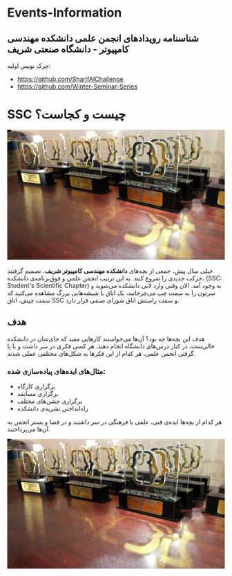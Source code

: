 # Events-Information
## شناسنامه رویدادهای انجمن علمی دانشکده مهندسی کامپیوتر - دانشگاه صنعتی شریف

چرک نویس اولیه:
- https://github.com/SharifAIChallenge
- https://github.com/Winter-Seminar-Series

<p align="center">
  <h1>SSC چیست و کجاست؟</h1>
</p>

<p align="center">
  <img src="Picture1.jpg" />
</p>


خیلی سال پیش، جمعی از بچه‌های **دانشکده مهندسی کامپیوتر شریف**، تصمیم گرفتند حرکت جدیدی را شروع کنند. به این ترتیب انجمن علمی و فوق‌برنامه‌ی دانشکده، (SSC: Student's Scientific Chapter) به وجود آمد. الان وقتی وارد لابی دانشکده می‌شوید و سرتون را به سمت چپ می‌چرخانید، یک اتاق با شیشه‌هایی بزرگ مشاهده می‌کنید که سمت چپش، اتاق SSC و سمت راستش اتاق شورای صنفی قرار دارد.

## هدف

هدف این بچه‌ها چه بود؟ آن‌ها می‌خواستند کارهایی مفید که جای‌شان در دانشکده خالی‌ست، در کنار درس‌های دانشگاه انجام دهند. هر کسی فکری در سر داشت و با پا گرفتن انجمن علمی، هر کدام از این فکرها به شکل‌های مختلفی عملی شدند.

### مثال‌های ایده‌های پیاده‌سازی شده:

- برگزاری کارگاه
- برگزاری مسابقه
- برگزاری جشن‌های مختلف
- راه‌انداختن نشریه‌ی دانشکده

هر کدام از بچه‌ها ایده‌ی فنی، علمی یا فرهنگی در سر داشتند و در فضا و بستر انجمن به آن‌ها می‌پرداختند.

<p align="center">
  <img src="Picture1.jpg" />
</p>
